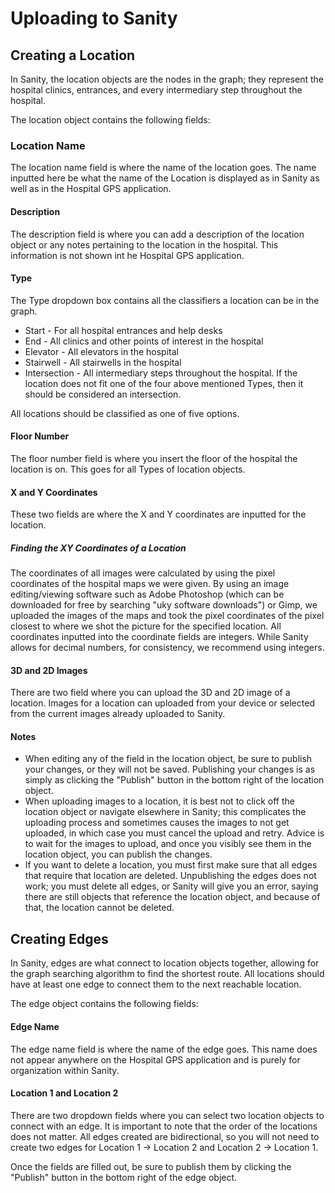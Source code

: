 ﻿# Uploading to Sanity

## Creating a Location
In Sanity, the location objects are the nodes in the graph; they represent the hospital clinics, entrances, and every intermediary step throughout the hospital.

The location object contains the following fields:
### Location Name
The location name field is where the name of the location goes. The name inputted here be what the name of the Location is displayed as in Sanity as well as in the Hospital GPS application. 
#### Description
The description field is where you can add a description of the location object or any notes pertaining to the location in the hospital. This information is not shown int he Hospital GPS application.
#### Type
The Type dropdown box contains all the classifiers a location can be in the graph.
 - Start - For all hospital entrances and help desks
 - End - All clinics and other points of interest in the hospital
 - Elevator - All elevators in the hospital
 - Stairwell - All stairwells in the hospital
 - Intersection - All intermediary steps throughout the hospital. If the location does not fit one of the four above mentioned Types, then it should be considered an intersection.
 
 All locations should be classified as one of five options.
#### Floor Number
The floor number field is where you insert the floor of the hospital the location is on. This goes for all Types of location objects.
#### X and Y Coordinates
These two fields are where the X and Y coordinates are inputted for the location. 
##### Finding the XY Coordinates of a Location
The coordinates of all images were calculated by using the pixel coordinates of the hospital maps we were given. By using an image editing/viewing software such as Adobe Photoshop (which can be downloaded for free by searching "uky software downloads") or Gimp, we uploaded the images of the maps and took the pixel coordinates of the pixel closest to where we shot the picture for the specified location.
All coordinates inputted into the coordinate fields are integers. While Sanity allows for decimal numbers, for consistency, we recommend using integers.
#### 3D and 2D Images
There are two field where you can upload the 3D and 2D image of a location. Images for a location can uploaded from your device or selected from the current images already uploaded to Sanity. 

#### Notes
 - When editing any of the field in the location object, be sure to publish your changes, or they will not be saved. Publishing your changes is as simply as clicking the "Publish" button in the bottom right of the location object.
 - When uploading images to a location, it is best not to click off the location object or navigate elsewhere in Sanity; this complicates the uploading process and sometimes causes the images to not get uploaded, in which case you must cancel the upload and retry. Advice is to wait for the images to upload, and once you visibly see them in the location object, you can publish the changes.
 - If you want to delete a location, you must first make sure that all edges that require that location are deleted. Unpublishing the edges does not work; you must delete all edges, or Sanity will give you an error, saying there are still objects that reference the location object, and because of that, the location cannot be deleted.

## Creating Edges
In Sanity, edges are what connect to location objects together, allowing for the graph searching algorithm to find the shortest route. All locations should have at least one edge to connect them to the next reachable location.

The edge object contains the following fields:
#### Edge Name
The edge name field is where the name of the edge goes. This name does not appear anywhere on the Hospital GPS application and is purely for organization within Sanity.
#### Location 1 and Location 2
There are two dropdown fields where you can select two location objects to connect with an edge. It is important to note that the order of the locations does not matter. All edges created are bidirectional, so you will not need to create two edges for Location 1 -> Location 2 and Location 2 -> Location 1.

Once the fields are filled out, be sure to publish them by clicking the "Publish" button in the bottom right of the edge object.
